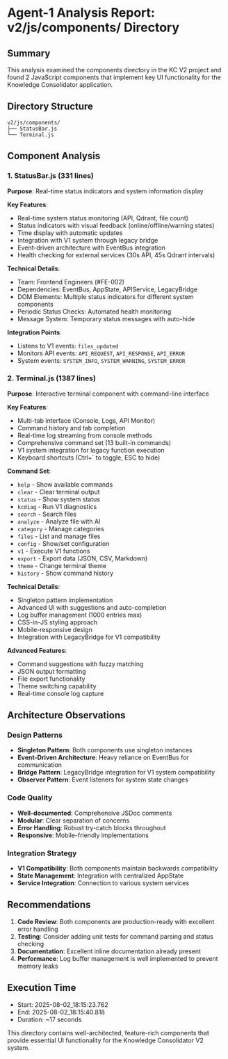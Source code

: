 # Agent-1 Analysis Report: v2/js/components/ Directory

## Summary
This analysis examined the components directory in the KC V2 project and found 2 JavaScript components that implement key UI functionality for the Knowledge Consolidator application.

## Directory Structure
```
v2/js/components/
├── StatusBar.js
└── Terminal.js
```

## Component Analysis

### 1. StatusBar.js (331 lines)
**Purpose**: Real-time status indicators and system information display

**Key Features**:
- Real-time system status monitoring (API, Qdrant, file count)
- Status indicators with visual feedback (online/offline/warning states)
- Time display with automatic updates
- Integration with V1 system through legacy bridge
- Event-driven architecture with EventBus integration
- Health checking for external services (30s API, 45s Qdrant intervals)

**Technical Details**:
- Team: Frontend Engineers (#FE-002)
- Dependencies: EventBus, AppState, APIService, LegacyBridge
- DOM Elements: Multiple status indicators for different system components
- Periodic Status Checks: Automated health monitoring
- Message System: Temporary status messages with auto-hide

**Integration Points**:
- Listens to V1 events: `files_updated`
- Monitors API events: `API_REQUEST`, `API_RESPONSE`, `API_ERROR`
- System events: `SYSTEM_INFO`, `SYSTEM_WARNING`, `SYSTEM_ERROR`

### 2. Terminal.js (1387 lines)
**Purpose**: Interactive terminal component with command-line interface

**Key Features**:
- Multi-tab interface (Console, Logs, API Monitor)
- Command history and tab completion
- Real-time log streaming from console methods
- Comprehensive command set (13 built-in commands)
- V1 system integration for legacy function execution
- Keyboard shortcuts (Ctrl+` to toggle, ESC to hide)

**Command Set**:
- `help` - Show available commands
- `clear` - Clear terminal output
- `status` - Show system status
- `kcdiag` - Run V1 diagnostics
- `search` - Search files
- `analyze` - Analyze file with AI
- `category` - Manage categories
- `files` - List and manage files
- `config` - Show/set configuration
- `v1` - Execute V1 functions
- `export` - Export data (JSON, CSV, Markdown)
- `theme` - Change terminal theme
- `history` - Show command history

**Technical Details**:
- Singleton pattern implementation
- Advanced UI with suggestions and auto-completion
- Log buffer management (1000 entries max)
- CSS-in-JS styling approach
- Mobile-responsive design
- Integration with LegacyBridge for V1 compatibility

**Advanced Features**:
- Command suggestions with fuzzy matching
- JSON output formatting
- File export functionality
- Theme switching capability
- Real-time console log capture

## Architecture Observations

### Design Patterns
- **Singleton Pattern**: Both components use singleton instances
- **Event-Driven Architecture**: Heavy reliance on EventBus for communication
- **Bridge Pattern**: LegacyBridge integration for V1 system compatibility
- **Observer Pattern**: Event listeners for system state changes

### Code Quality
- **Well-documented**: Comprehensive JSDoc comments
- **Modular**: Clear separation of concerns
- **Error Handling**: Robust try-catch blocks throughout
- **Responsive**: Mobile-friendly implementations

### Integration Strategy
- **V1 Compatibility**: Both components maintain backwards compatibility
- **State Management**: Integration with centralized AppState
- **Service Integration**: Connection to various system services

## Recommendations

1. **Code Review**: Both components are production-ready with excellent error handling
2. **Testing**: Consider adding unit tests for command parsing and status checking
3. **Documentation**: Excellent inline documentation already present
4. **Performance**: Log buffer management is well implemented to prevent memory leaks

## Execution Time
- Start: 2025-08-02_18:15:23.762
- End: 2025-08-02_18:15:40.818
- Duration: ~17 seconds

This directory contains well-architected, feature-rich components that provide essential UI functionality for the Knowledge Consolidator V2 system.